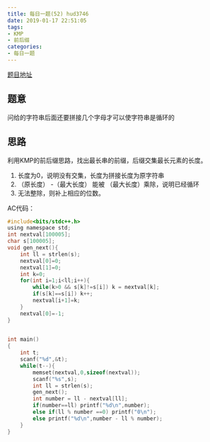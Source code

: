 ```yaml
---
title: 每日一题(52) hud3746
date: 2019-01-17 22:51:05
tags:
- KMP
- 前后缀
categories:
- 每日一题
---
```

[题目地址](http://acm.hdu.edu.cn/showproblem.php?pid=3746)

## 题意
问给的字符串后面还要拼接几个字母才可以使字符串是循环的

## 思路
利用KMP的前后缀思路，找出最长串的前缀，后缀交集最长元素的长度。
1. 长度为0，说明没有交集，长度为拼接长度为原字符串
2. （原长度） -（最大长度） 能被 （最大长度）乘除，说明已经循环
3. 无法整除，则补上相应的位数。

AC代码：
```C
#include<bits/stdc++.h>
using namespace std;
int nextval[100005];
char s[100005];
void gen_next(){
	int ll = strlen(s);
	nextval[0]=0;
	nextval[1]=0;
	int k=0; 
	for(int i=1;i<ll;i++){
		while(k>0 && s[k]!=s[i]) k = nextval[k];
		if(s[k]==s[i]) k++;
		nextval[i+1]=k; 
	}
	nextval[0]=-1;
}
 

int main()
{
	int t;
	scanf("%d",&t);
	while(t--){
		memset(nextval,0,sizeof(nextval));
		scanf("%s",s);
		int ll = strlen(s);
		gen_next();
		int number = ll - nextval[ll];
		if(number==ll) printf("%d\n",number);
		else if(ll % number ==0) printf("0\n");
		else printf("%d\n",number - ll % number);
	} 
}
```
